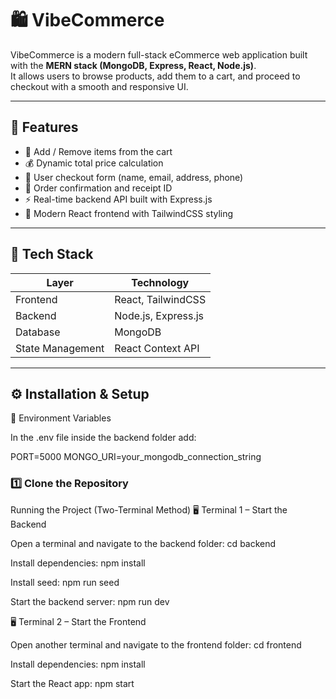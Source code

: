 # 🛍️ VibeCommerce

VibeCommerce is a modern full-stack eCommerce web application built with the **MERN stack (MongoDB, Express, React, Node.js)**.  
It allows users to browse products, add them to a cart, and proceed to checkout with a smooth and responsive UI.

---

## 🚀 Features

- 🧾 Add / Remove items from the cart  
- 💰 Dynamic total price calculation  
- 🧍 User checkout form (name, email, address, phone)  
- 🧾 Order confirmation and receipt ID  
- ⚡ Real-time backend API built with Express.js  
- 🎨 Modern React frontend with TailwindCSS styling

---

## 🧩 Tech Stack

| Layer | Technology |
|-------|-------------|
| Frontend | React, TailwindCSS |
| Backend | Node.js, Express.js |
| Database | MongoDB |
| State Management | React Context API |

---

## ⚙️ Installation & Setup
🧾 Environment Variables

In the .env file inside the backend folder add:

PORT=5000
MONGO_URI=your_mongodb_connection_string


### 1️⃣ Clone the Repository
Running the Project (Two-Terminal Method)
🖥️ Terminal 1 – Start the Backend

Open a terminal and navigate to the backend folder: cd backend

Install dependencies: npm install

Install seed: npm run seed

Start the backend server: npm run dev


🖥️ Terminal 2 – Start the Frontend

Open another terminal and navigate to the frontend folder: cd frontend

Install dependencies: npm install

Start the React app: npm start





